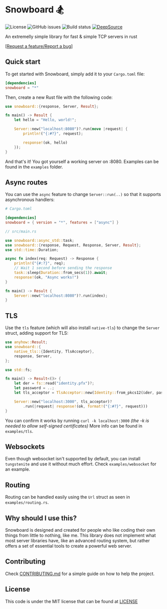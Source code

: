 # **Snowboard 🏂**

![License](https://img.shields.io/github/license/Brian3647/snowboard)
![GitHub issues](https://img.shields.io/github/issues/Brian3647/snowboard)
![Build status](https://img.shields.io/github/actions/workflow/status/Brian3647/snowboard/rust.yml)
[![DeepSource](https://app.deepsource.com/gh/Brian3647/snowboard.svg/?label=active+issues&show_trend=false)](https://app.deepsource.com/gh/Brian3647/snowboard/)

An extremelly simple library for fast & simple TCP servers in rust

\[[Request a feature/Report a bug](https://github.com/Brian3647/snowboard/issues)\]

## **Quick start**

To get started with Snowboard, simply add it to your `Cargo.toml` file:

```toml
[dependencies]
snowboard = "*"
```

Then, create a new Rust file with the following code:

```rust
use snowboard::{response, Server, Result};

fn main() -> Result {
    let hello = "Hello, world!";

    Server::new("localhost:8080")?.run(move |request| {
        println!("{:#?}", request);

        response!(ok, hello)
    });
}
```

And that's it! You got yourself a working server on :8080. Examples can be found in the `examples` folder.

## **Async routes**

You can use the `async` feature to change `Server::run(..)` so that it supports asynchronous handlers:

```toml
# Cargo.toml

[dependencies]
snowboard = { version = "*", features = ["async"] }
```

```rust
// src/main.rs

use snowboard::async_std::task;
use snowboard::{response, Request, Response, Server, Result};
use std::time::Duration;

async fn index(req: Request) -> Response {
    println!("{#:?}", req);
    // Wait 1 second before sending the response
    task::sleep(Duration::from_secs(1)).await;
    response!(ok, "Async works!")
}

fn main() -> Result {
    Server::new("localhost:8080")?.run(index);
}
```

## **TLS**

Use the `tls` feature (which will also install `native-tls`) to change the `Server` struct, adding support for TLS:

```rust
use anyhow::Result;
use snowboard::{
    native_tls::{Identity, TlsAcceptor},
    response, Server,
};

use std::fs;

fn main() -> Result<()> {
    let der = fs::read("identity.pfx")?;
    let password = ..;
    let tls_acceptor = TlsAcceptor::new(Identity::from_pkcs12(&der, password)?)?;

    Server::new("localhost:3000", tls_acceptor)?
        .run(|request| response!(ok, format!("{:#?}", request)))
}
```

You can confirm it works by running `curl -k localhost:3000` _(the -k is needed to allow self-signed certificates)_
More info can be found in `examples/tls`.

## **Websockets**

Even though websocket isn't supported by default, you can install `tungstenite` and use it without much effort.
Check `examples/websocket` for an example.

## **Routing**

Routing can be handled easily using the `Url` struct as seen in `examples/routing.rs`.

## **Why should I use this?**

Snowboard is designed and created for people who like coding their own things from little to nothing, like me.
This library does not implement what most server libraries have, like an advanced routing system,
but rather offers a set of essential tools to create a powerful web server.

## **Contributing**

Check [CONTRIBUTING.md](CONTRIBUTING.md) for a simple guide on how to help the project.

## **License**

This code is under the MIT license that can be found at [LICENSE](./LICENSE)
